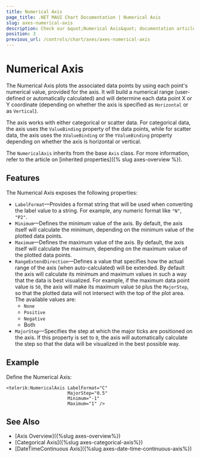 ```yaml
---
title: Numerical Axis
page_title: .NET MAUI Chart Documentation | Numerical Axis
slug: axes-numerical-axis
description: Check our &quot;Numerical Axis&quot; documentation article for Telerik Chart for .NET MAUI.
position: 3
previous_url: /controls/chart/axes/axes-numerical-axis
---
```


# Numerical Axis

The Numerical Axis plots the associated data points by using each point's numerical value, provided for the axis. It will build a numerical range (user-defined or automatically calculated) and will determine each data point X or Y coordinate (depending on whether the axis is specified as `Horizontal` or as `Vertical`).

The axis works with either categorical or scatter data. For categorical data, the axis uses the `ValueBinding` property of the data points, while for scatter data, the axis uses the `XValueBinding` or the `YValueBinding` property depending on whether the axis is horizontal or vertical.

The `NumericalAxis` inherits from the base `Axis` class. For more information, refer to the article on [inherited properties]({% slug axes-overview %}).

## Features

The Numerical Axis exposes the following properties:

- `LabelFormat`&mdash;Provides a format string that will be used when converting the label value to a string. For example, any numeric format like `"N"`, `"P2"`.
- `Minimum`&mdash;Defines the minimum value of the axis. By default, the axis itself will calculate the minimum, depending on the minimum value of the plotted data points.
- `Maximum`&mdash;Defines the maximum value of the axis. By default, the axis itself will calculate the maximum, depending on the maximum value of the plotted data points.
- `RangeExtendDirection`&mdash;Defines a value that specifies how the actual range of the axis (when auto-calculated) will be extended. By default the axis will calculate its minimum and maximum values in such a way that the data is best visualized. For example, if the maximum data point value is `50`, the axis will make its maximum value `50` plus the `MajorStep`, so that the plotted data will not intersect with the top of the plot area. The available values are:
	- `None`
	- `Positive`
	- `Negative`
	- Both
- `MajorStep`&mdash;Specifies the step at which the major ticks are positioned on the axis. If this property is set to `0`, the axis will automatically calculate the step so that the data will be visualized in the best possible way.

## Example

Define the Numerical Axis:

```XAML
<telerik:NumericalAxis LabelFormat="C"
					   MajorStep="0.5"
					   Minimum="-1"
					   Maximum="1" />
```

## See Also

- [Axis Overview]({%slug axes-overview%})
- [Categorical Axis]({%slug axes-categorical-axis%})
- [DateTimeContinuous Axis]({%slug axes-date-time-continuous-axis%})
